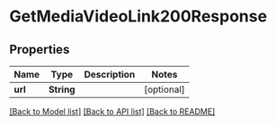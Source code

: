 # GetMediaVideoLink200Response

## Properties
Name | Type | Description | Notes
------------ | ------------- | ------------- | -------------
**url** | **String** |  | [optional] 

[[Back to Model list]](../README.md#documentation-for-models) [[Back to API list]](../README.md#documentation-for-api-endpoints) [[Back to README]](../README.md)


